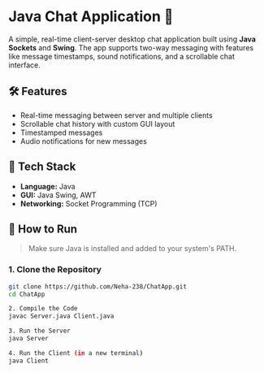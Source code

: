# Java Chat Application 💬

A simple, real-time client-server desktop chat application built using **Java Sockets** and **Swing**. The app supports two-way messaging with features like message timestamps, sound notifications, and a scrollable chat interface.

## 🛠 Features

- Real-time messaging between server and multiple clients
- Scrollable chat history with custom GUI layout
- Timestamped messages
- Audio notifications for new messages


## 🧰 Tech Stack

- **Language:** Java  
- **GUI:** Java Swing, AWT  
- **Networking:** Socket Programming (TCP)

## 🚀 How to Run

> Make sure Java is installed and added to your system's PATH.

### 1. Clone the Repository

```bash
git clone https://github.com/Neha-238/ChatApp.git
cd ChatApp

2. Compile the Code
javac Server.java Client.java

3. Run the Server
java Server

4. Run the Client (in a new terminal)
java Client
